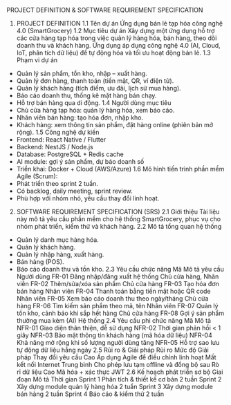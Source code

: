 PROJECT DEFINITION & SOFTWARE REQUIREMENT SPECIFICATION

1. PROJECT DEFINITION
   1.1 Tên dự án
   Ứng dụng bán lẻ tạp hóa công nghệ 4.0 (SmartGrocery)
   1.2 Mục tiêu dự án
   Xây dựng một ứng dụng hỗ trợ các cửa hàng tạp hóa trong việc quản lý hàng hóa, bán hàng, theo dõi doanh thu và khách hàng. Ứng dụng áp dụng công nghệ 4.0 (AI, Cloud, IoT, phân tích dữ liệu) để tự động hóa và tối ưu hoạt động bán lẻ.
   1.3 Phạm vi dự án

- Quản lý sản phẩm, tồn kho, nhập – xuất hàng.
- Quản lý đơn hàng, thanh toán (tiền mặt, QR, ví điện tử).
- Quản lý khách hàng (tích điểm, ưu đãi, lịch sử mua hàng).
- Báo cáo doanh thu, thống kê mặt hàng bán chạy.
- Hỗ trợ bán hàng qua di động.
  1.4 Người dùng mục tiêu
- Chủ cửa hàng tạp hóa: quản lý hàng hóa, xem báo cáo.
- Nhân viên bán hàng: tạo hóa đơn, nhập kho.
- Khách hàng: xem thông tin sản phẩm, đặt hàng online (phiên bản mở rộng).
  1.5 Công nghệ dự kiến
- Frontend: React Native / Flutter
- Backend: NestJS / Node.js
- Database: PostgreSQL + Redis cache
- AI module: gợi ý sản phẩm, dự báo doanh số
- Triển khai: Docker + Cloud (AWS/Azure)
  1.6 Mô hình tiến trình phần mềm
  Agile (Scrum):
- Phát triển theo sprint 2 tuần.
- Có backlog, daily meeting, sprint review.
- Phù hợp với nhóm nhỏ, yêu cầu thay đổi linh hoạt.

2. SOFTWARE REQUIREMENT SPECIFICATION (SRS)
   2.1 Giới thiệu
   Tài liệu này mô tả yêu cầu phần mềm cho hệ thống SmartGrocery, phục vụ cho nhóm phát triển, kiểm thử và khách hàng.
   2.2 Mô tả tổng quan hệ thống

- Quản lý danh mục hàng hóa.
- Quản lý khách hàng.
- Quản lý nhập hàng, xuất hàng.
- Bán hàng (POS).
- Báo cáo doanh thu và tồn kho.
  2.3 Yêu cầu chức năng
  Mã Mô tả yêu cầu Người dùng
  FR-01 Đăng nhập/đăng xuất hệ thống Chủ cửa hàng, Nhân viên
  FR-02 Thêm/sửa/xóa sản phẩm Chủ cửa hàng
  FR-03 Tạo hóa đơn bán hàng Nhân viên
  FR-04 Thanh toán bằng tiền mặt hoặc QR code Nhân viên
  FR-05 Xem báo cáo doanh thu theo ngày/tháng Chủ cửa hàng
  FR-06 Tìm kiếm sản phẩm theo mã, tên Nhân viên
  FR-07 Quản lý tồn kho, cảnh báo khi sắp hết hàng Chủ cửa hàng
  FR-08 Gợi ý sản phẩm thường mua kèm (AI) Hệ thống
  2.4 Yêu cầu phi chức năng
  Mã Mô tả
  NFR-01 Giao diện thân thiện, dễ sử dụng
  NFR-02 Thời gian phản hồi < 1 giây
  NFR-03 Bảo mật thông tin khách hàng (mã hóa dữ liệu)
  NFR-04 Khả năng mở rộng khi số lượng người dùng tăng
  NFR-05 Hỗ trợ sao lưu tự động dữ liệu hằng ngày
  2.5 Rủi ro & Giải pháp
  Rủi ro Mức độ Giải pháp
  Thay đổi yêu cầu Cao Áp dụng Agile để điều chỉnh linh hoạt
  Mất kết nối Internet Trung bình Cho phép lưu tạm offline và đồng bộ sau
  Rò rỉ dữ liệu Cao Mã hóa + xác thực JWT
  2.6 Kế hoạch phát triển sơ bộ
  Giai đoạn Mô tả Thời gian
  Sprint 1 Phân tích & thiết kế cơ bản 2 tuần
  Sprint 2 Xây dựng module quản lý hàng hóa 2 tuần
  Sprint 3 Xây dựng module bán hàng 2 tuần
  Sprint 4 Báo cáo & kiểm thử 2 tuần